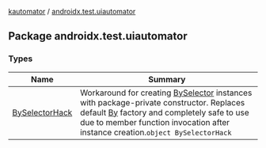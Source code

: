 [kautomator](../index.md) / [androidx.test.uiautomator](./index.md)

## Package androidx.test.uiautomator

### Types

| Name | Summary |
|---|---|
| [BySelectorHack](-by-selector-hack/index.md) | Workaround for creating [BySelector](#) instances with package-private constructor. Replaces default [By](#) factory and completely safe to use due to member function invocation after instance creation.`object BySelectorHack` |
